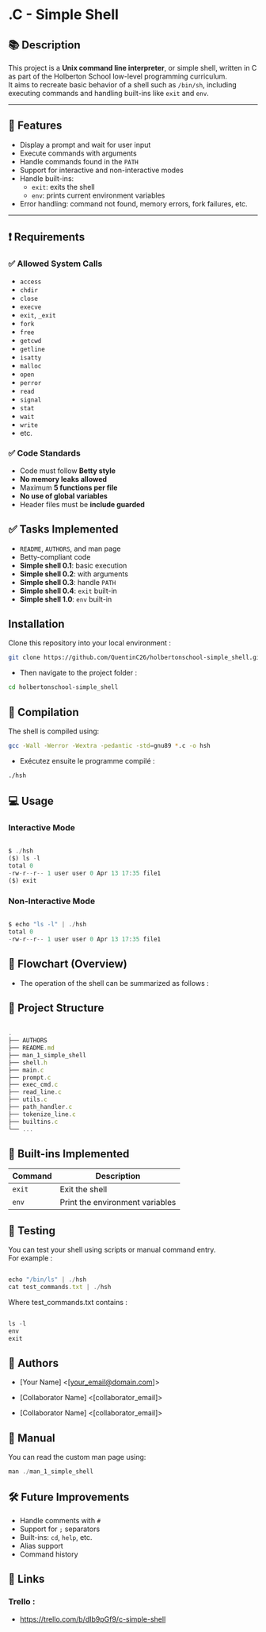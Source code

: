 
# .C - Simple Shell

## 📚 Description

This project is a **Unix command line interpreter**, or simple shell, written in C as part of the Holberton School low-level programming curriculum.  
It aims to recreate basic behavior of a shell such as `/bin/sh`, including executing commands and handling built-ins like `exit` and `env`.

---

## 🚀 Features

- Display a prompt and wait for user input
- Execute commands with arguments
- Handle commands found in the `PATH`
- Support for interactive and non-interactive modes
- Handle built-ins:
  - `exit`: exits the shell
  - `env`: prints current environment variables
- Error handling: command not found, memory errors, fork failures, etc.

---

## ❗ Requirements

### ✅ Allowed System Calls

- `access`
- `chdir`
- `close`
- `execve`
- `exit`, `_exit`
- `fork`
- `free`
- `getcwd`
- `getline`
- `isatty`
- `malloc`
- `open`
- `perror`
- `read`
- `signal`
- `stat`
- `wait`
- `write`
- etc.

### ✅ Code Standards

- Code must follow **Betty style**
- **No memory leaks allowed**
- Maximum **5 functions per file**
- **No use of global variables**
- Header files must be **include guarded**

## ✅ Tasks Implemented

- `README`, `AUTHORS`, and man page
- Betty-compliant code
- **Simple shell 0.1**: basic execution
- **Simple shell 0.2**: with arguments
- **Simple shell 0.3**: handle `PATH`
- **Simple shell 0.4**: `exit` built-in
- **Simple shell 1.0**: `env` built-in


## Installation

Clone this repository into your local environment :
```bash
git clone https://github.com/QuentinC26/holbertonschool-simple_shell.git
```
- Then navigate to the project folder :
```bash
cd holbertonschool-simple_shell
```

## 🔧 Compilation

The shell is compiled using:

```bash
gcc -Wall -Werror -Wextra -pedantic -std=gnu89 *.c -o hsh
```
- Exécutez ensuite le programme compilé :
```bash
./hsh
```

## 💻 Usage

### Interactive Mode

```javascript

$ ./hsh
($) ls -l
total 0
-rw-r--r-- 1 user user 0 Apr 13 17:35 file1
($) exit

```
### Non-Interactive Mode


```javascript

$ echo "ls -l" | ./hsh
total 0
-rw-r--r-- 1 user user 0 Apr 13 17:35 file1

```

## 🧠 Flowchart (Overview)

- The operation of the shell can be summarized as follows :

## 📁 Project Structure

```javascript

.
├── AUTHORS
├── README.md
├── man_1_simple_shell
├── shell.h
├── main.c
├── prompt.c
├── exec_cmd.c
├── read_line.c
├── utils.c
├── path_handler.c
├── tokenize_line.c
├── builtins.c
└── ...

```

## 📜 Built-ins Implemented

| Command | Description                  |
|---------|------------------------------|
| `exit`  | Exit the shell               |
| `env`   | Print the environment variables |

## 🧪 Testing

You can test your shell using scripts or manual command entry.  
For example :

```javascript

echo "/bin/ls" | ./hsh
cat test_commands.txt | ./hsh

```

Where test_commands.txt contains :

```javascript

ls -l
env
exit

```

## 👥 Authors

- [Your Name] <[your_email@domain.com]>

- [Collaborator Name] <[collaborator_email]>

- [Collaborator Name] <[collaborator_email]>

## 📖 Manual

You can read the custom man page using:

```javascript
man ./man_1_simple_shell
```

## 🛠️ Future Improvements

- Handle comments with `#`
- Support for `;` separators
- Built-ins: `cd`, `help`, etc.
- Alias support
- Command history


## 🔗 Links
 ### Trello :
- https://trello.com/b/dIb9pGf9/c-simple-shell

